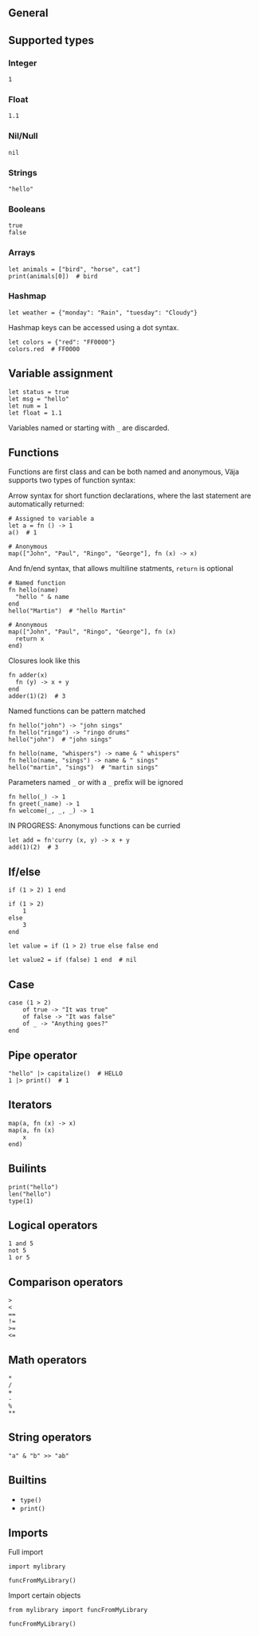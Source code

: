 ## General

## Supported types

### Integer

```
1
```

### Float

```
1.1
```

### Nil/Null

```
nil
```

### Strings

```
"hello"
```

### Booleans

```
true
false
```

### Arrays

```
let animals = ["bird", "horse", cat"]
print(animals[0])  # bird
```

### Hashmap

```
let weather = {"monday": "Rain", "tuesday": "Cloudy"}
```

Hashmap keys can be accessed using a dot syntax.

```
let colors = {"red": "FF0000"}
colors.red  # FF0000
```

## Variable assignment

```
let status = true
let msg = "hello"
let num = 1
let float = 1.1
```

Variables named or starting with `_` are discarded.


## Functions

Functions are first class and can be both named and anonymous, Väja supports two types of function syntax:

Arrow syntax for short function declarations, where the last statement are automatically returned:

```
# Assigned to variable a
let a = fn () -> 1
a()  # 1

# Anonymous
map(["John", "Paul", "Ringo", "George"], fn (x) -> x)
```

And fn/end syntax, that allows multiline statments, `return` is optional

```
# Named function
fn hello(name)
  "hello " & name
end
hello("Martin")  # "hello Martin"

# Anonymous
map(["John", "Paul", "Ringo", "George"], fn (x)
  return x
end)
```

Closures look like this

```
fn adder(x)
  fn (y) -> x + y
end
adder(1)(2)  # 3
```

Named functions can be pattern matched

```
fn hello("john") -> "john sings"
fn hello("ringo") -> "ringo drums"
hello("john")  # "john sings"

fn hello(name, "whispers") -> name & " whispers"
fn hello(name, "sings") -> name & " sings"
hello("martin", "sings")  # "martin sings"
```

Parameters named `_` or with a `_` prefix will be ignored

```
fn hello(_) -> 1
fn greet(_name) -> 1
fn welcome(_, _, _) -> 1
```

IN PROGRESS: Anonymous functions can be curried

```
let add = fn'curry (x, y) -> x + y
add(1)(2)  # 3
```

## If/else

```
if (1 > 2) 1 end

if (1 > 2)
    1
else
    3
end

let value = if (1 > 2) true else false end

let value2 = if (false) 1 end  # nil
```

## Case

```
case (1 > 2)
    of true -> "It was true"
    of false -> "It was false"
    of _ -> "Anything goes?"
end
```

## Pipe operator

```
"hello" |> capitalize()  # HELLO
1 |> print()  # 1
```

## Iterators

```
map(a, fn (x) -> x)
map(a, fn (x)
    x
end)
```


## Builints

```
print("hello")
len("hello")
type(1)
```


## Logical operators

```
1 and 5
not 5
1 or 5
```

## Comparison operators

```
>
<
==
!=
>=
<=
```

## Math operators

```
*
/
+
-
%
**
```

## String operators

```
"a" & "b" >> "ab"
```


## Builtins

- `type()`
- `print()`


## Imports

Full import
```
import mylibrary

funcFromMyLibrary()
```

Import certain objects
```
from mylibrary import funcFromMyLibrary

funcFromMyLibrary()
```
